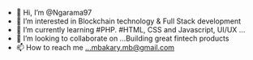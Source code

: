 - 👋 Hi, I’m @Ngarama97
- 👀 I’m interested in Blockchain technology & Full Stack development
- 🌱 I’m currently learning #PHP. #HTML, CSS and Javascript, UI/UX ...
- 💞️ I’m looking to collaborate on ...Building great fintech products
- 📫 How to reach me ...mbakary.mb@gmail.com

<!---
Ngarama97/Ngarama97 is a ✨ special ✨ repository because its `README.md` (this file) appears on your GitHub profile.
You can click the Preview link to take a look at your changes.
--->
